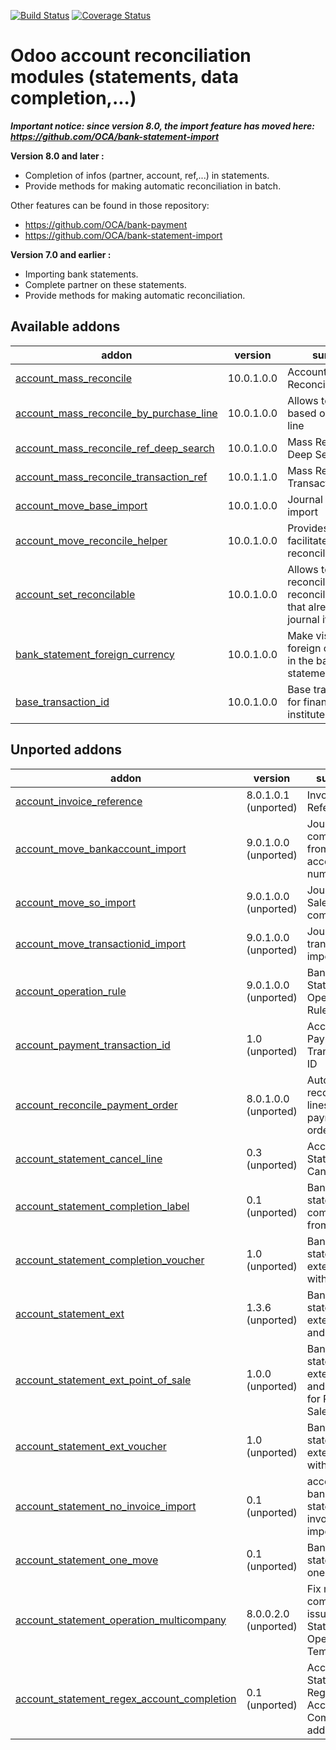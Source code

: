 [![Build Status](https://travis-ci.org/OCA/account-reconcile.svg?branch=10.0)](https://travis-ci.org/OCA/account-reconcile)
[![Coverage Status](https://coveralls.io/repos/OCA/account-reconcile/badge.png?branch=10.0)](https://coveralls.io/r/OCA/account-reconcile?branch=10.0)

Odoo account reconciliation modules (statements, data completion,...)
=====================================================================

***Important notice: since version 8.0, the import feature has moved here: https://github.com/OCA/bank-statement-import***


__Version 8.0 and later :__

* Completion of infos (partner, account, ref,...) in statements.
* Provide methods for making automatic reconciliation in batch.

Other features can be found in those repository:
* https://github.com/OCA/bank-payment
* https://github.com/OCA/bank-statement-import

__Version 7.0 and earlier :__

* Importing bank statements.
* Complete partner on these statements.
* Provide methods for making automatic reconciliation.


[//]: # (addons)

Available addons
----------------
addon | version | summary
--- | --- | ---
[account_mass_reconcile](account_mass_reconcile/) | 10.0.1.0.0 | Account Mass Reconcile
[account_mass_reconcile_by_purchase_line](account_mass_reconcile_by_purchase_line/) | 10.0.1.0.0 | Allows to reconcile based on the PO line
[account_mass_reconcile_ref_deep_search](account_mass_reconcile_ref_deep_search/) | 10.0.1.0.0 | Mass Reconcile Ref Deep Search
[account_mass_reconcile_transaction_ref](account_mass_reconcile_transaction_ref/) | 10.0.1.1.0 | Mass Reconcile Transaction Ref
[account_move_base_import](account_move_base_import/) | 10.0.1.0.0 | Journal Entry base import
[account_move_reconcile_helper](account_move_reconcile_helper/) | 10.0.1.0.0 | Provides tools to facilitate reconciliation
[account_set_reconcilable](account_set_reconcilable/) | 10.0.1.0.0 | Allows to set as reconcilable a non reconcilableaccount that already have journal items.
[bank_statement_foreign_currency](bank_statement_foreign_currency/) | 10.0.1.0.0 | Make visible the foreign currencies in the bank statements
[base_transaction_id](base_transaction_id/) | 10.0.1.0.0 | Base transaction id for financial institutes


Unported addons
---------------
addon | version | summary
--- | --- | ---
[account_invoice_reference](account_invoice_reference/) | 8.0.1.0.1 (unported) | Invoices Reference
[account_move_bankaccount_import](account_move_bankaccount_import/) | 9.0.1.0.0 (unported) | Journal Entry completion from bank account number
[account_move_so_import](account_move_so_import/) | 9.0.1.0.0 (unported) | Journal Entry Sale Order completion
[account_move_transactionid_import](account_move_transactionid_import/) | 9.0.1.0.0 (unported) | Journal Entry transactionID import
[account_operation_rule](account_operation_rule/) | 9.0.1.0.0 (unported) | Bank Statement Operation Rules
[account_payment_transaction_id](account_payment_transaction_id/) | 1.0 (unported) | Account Payment - Transaction ID
[account_reconcile_payment_order](account_reconcile_payment_order/) | 8.0.1.0.0 (unported) | Automatically reconcile all lines from payment orders
[account_statement_cancel_line](account_statement_cancel_line/) | 0.3 (unported) | Account Statement Cancel Line
[account_statement_completion_label](account_statement_completion_label/) | 0.1 (unported) | Bank statement completion from label
[account_statement_completion_voucher](account_statement_completion_voucher/) | 1.0 (unported) | Bank statement extension with voucher
[account_statement_ext](account_statement_ext/) | 1.3.6 (unported) | Bank statement extension and profiles
[account_statement_ext_point_of_sale](account_statement_ext_point_of_sale/) | 1.0.0 (unported) | Bank statement extension and profiles for Point of Sale
[account_statement_ext_voucher](account_statement_ext_voucher/) | 1.0 (unported) | Bank statement extension with voucher
[account_statement_no_invoice_import](account_statement_no_invoice_import/) | 0.1 (unported) | account bank statement no invoice import
[account_statement_one_move](account_statement_one_move/) | 0.1 (unported) | Bank statement one move
[account_statement_operation_multicompany](account_statement_operation_multicompany/) | 8.0.0.2.0 (unported) | Fix multi-company issue on Statement Operation Templates
[account_statement_regex_account_completion](account_statement_regex_account_completion/) | 0.1 (unported) | Account Statement Regex Account Completion addon

[//]: # (end addons)
